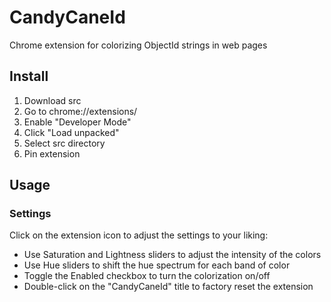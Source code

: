 # CandyCaneId
Chrome extension for colorizing ObjectId strings in web pages

## Install
1. Download src
2. Go to chrome://extensions/
3. Enable "Developer Mode"
4. Click "Load unpacked"
5. Select src directory
6. Pin extension

## Usage

### Settings
Click on the extension icon to adjust the settings to your liking:
- Use Saturation and Lightness sliders to adjust the intensity of the colors
- Use Hue sliders to shift the hue spectrum for each band of color
- Toggle the Enabled checkbox to turn the colorization on/off
- Double-click on the "CandyCaneId" title to factory reset the extension
